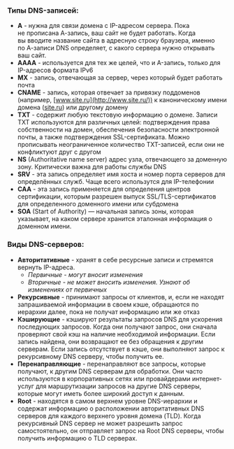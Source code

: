 ### Типы DNS-записей:

- **A** - нужна для связи домена с IP-адресом сервера. Пока не прописана А-запись, ваш сайт не будет работать. Когда вы вводите название сайта в адресную строку браузера, именно по А-записи DNS определяет, с какого сервера нужно открывать ваш сайт.
- **AAAA** -  используется для тех же целей, что и A-запись, только для IP-адресов формата IPv6
- **MX** - запись, отвечающая за сервер, через который будет работать почта
- **CNAME** - запись, которая отвечает за привязку поддоменов (например, [www.site.ru](http://www.site.ru/)) к каноническому имени домена ([site.ru](http://site.ru/)) или другому домену
- **TXT** - содержит любую текстовую информацию о домене. Записи TXT используются для различных целей: подтверждения права собственности на домен, обеспечения безопасности электронной почты, а также подтверждения SSL-сертификата. Можно прописывать неограниченное количество TXT-записей, если они не конфликтуют друг с другом
- **NS** (Authoritative name server) адрес узла, отвечающего за доменную зону. Критически важна для работы службы DNS
- **SRV** - эта запись определяет имя хоста и номер порта серверов для определённых служб. Чаще всего использутся для IP-телефонии
- **CAA** - эта запись применяется для определения центров сертификации, которым разрешен выпуск SSL/TLS-сертификатов для определенного доменного имени или субдомена
- **SOA** (Start of Authority) — начальная запись зоны, которая указывает, на каком сервере хранится эталонная информация о доменном имени.

### Виды DNS-серверов:

- **Авторитативные** - хранят в себе ресурсные записи и стремятся вернуть IP-адреса.
    - *Первичные - могут вносит изменения*
    - *Вторичные - не может вносить изменения. Узнают об изменениях от первичных*
- **Рекурсивные** - принимают запросы от клиентов, и, если не находят запрашиваемой информации в своем кэше, обращаются по иерархии далее, пока не получат информацию или же отказ
- **Кэширующие** - кэшируют результаты запросов DNS для ускорения последующих запросов. Когда они получают запрос, они сначала проверяют свой кэш на наличие необходимой информации. Если запись найдена, они возвращают ее без обращения к другим серверам. Если запись отсутствует в кэше, они выполняют запрос к рекурсивному DNS серверу, чтобы получить ее.
- **Перенаправляющие** - перенаправляют все запросы, которые получают, к другим DNS серверам для обработки. Они часто используются в корпоративных сетях или провайдерами интернет-услуг для маршрутизации запросов на другие DNS серверы, которые могут иметь более широкий доступ к данным.
- **Root** - находятся в самом верхнем уровне DNS-иерархии и содержат информацию о расположении авторитативных DNS серверов для каждого верхнего уровня домена (TLD). Когда рекурсивный DNS сервер не может разрешить запрос самостоятельно, он отправляет запрос на Root DNS серверы, чтобы получить информацию о TLD серверах.
